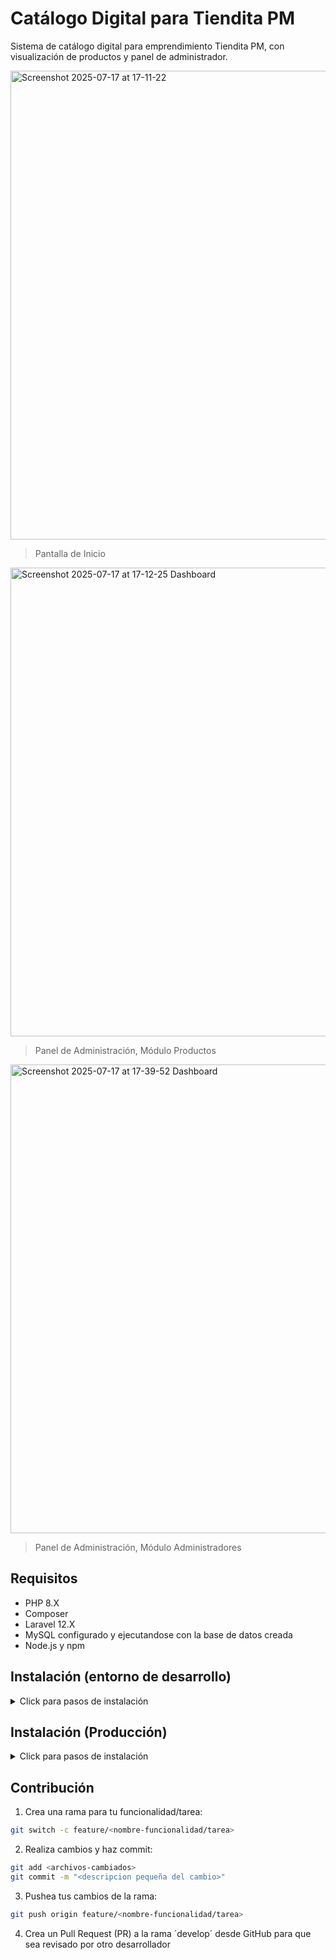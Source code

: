 # Catálogo Digital para Tiendita PM

Sistema de catálogo digital para emprendimiento Tiendita PM, con visualización de productos y panel de administrador.

<img width="750" alt="Screenshot 2025-07-17 at 17-11-22 " src="https://github.com/user-attachments/assets/dfc4e15e-758c-480c-bef9-472d93a85113" />

> Pantalla de Inicio

<img width="750" alt="Screenshot 2025-07-17 at 17-12-25 Dashboard" src="https://github.com/user-attachments/assets/fa2b50fb-4fac-415c-b7a3-92c990cfa37e" />

> Panel de Administración, Módulo Productos

<img width="750" alt="Screenshot 2025-07-17 at 17-39-52 Dashboard" src="https://github.com/user-attachments/assets/bb35eab3-2d19-4317-aefb-c4c7c8feda64" />

> Panel de Administración, Módulo Administradores

## Requisitos

- PHP 8.X
- Composer
- Laravel 12.X
- MySQL configurado y ejecutandose con la base de datos creada
- Node.js y npm

## Instalación (entorno de desarrollo)

<details>
<summary>Click para pasos de instalación</summary>

### Instalando en entorno de desarrollo

1. Clonar el repositorio en el directorio deseado:

*Se recomienda clonar el repositorio usando SSH en lugar de URL web*

```bash
git clone git@github.com:garaneda21/catalogo-digital-tiendita-pm.git
cd catalogo-digital-tiendita-pm
```

2. Instalar dependendias de PHP y Node:

```bash
composer install && npm install
```

3. Configura el archivo ´.env´ a partir del de ejemplo para el entorno de desarrollo:

- Configurar principalmente la conexión a la base de datos

```bash
cp .env.example .env
```

4. En el archivo ´.env´, definir el correo y contraseña del SuperAdmin:
    
```bash
ADMIN_PASSWORD=<contraseña>
ADMIN_MAIL=admin@test.com
```


5. Generar clave de aplicación en archivo ´.env´:

```bash
php artisan key:generate
```

6. Enlazar el storage al directorio `/public`.

```bash
php artisan storage:link
```

7. Correr las migraciones de base de datos:

```bash
php artisan migrate
```

8. Iniciar servidor de desarrollo:

```bash
composer run dev
```

</details>

## Instalación (Producción)

<details>

<summary>Click para pasos de instalación</summary>

### Instalando en entorno de producción

Asumiendo que se instalará en un servidor usando Debian Linux, y que la base de
datos MySQL se encuentra funcionando (La base de datos puede ser externa o
estar instalada en el mismo servidor, luego asegurarse de configurar
el archivo `.env`).

No se toma en cuenta el uso de certificados SSL en los siguientes pasos.

1. Clonar repositorio

```bash
git clone https://github.com/garaneda21/catalogo-digital-tiendita-pm.git
cd catalogo-digital-tiendita-pm
```

-  Configurar Proyecto

```bash
composer install && npm install
```

3. Configura el archivo ´.env´ a partir del de ejemplo:

```bash
cp .env.example .env
```

- Configurar los datos iniciales del Admin en las variables de entorno `ADMIN_PASSWORD` y `ADMIN_MAIL`.
- Configurar `APP_ENV=production`.
- Configurar `APP_DEBUG=false` para el entorno de producción.
- Configurar `APP_URL` con la URL que alojará la aplicación.
- Configurar la conexión a la base de datos.
- Generar clave de aplicación en archivo `.env` con el comando `php artisan key:generate`.
- Enlazar el storage con el directorio `/public` con el comando `php artisan storage:link` (puede que este paso sea mejor realizarlo dentro del servidor).
- Ejecutar `npm run build`.

4. Ahora se pasará a configurar el servidor, primero mover el proyecto al servidor (ftp, ssh, etc.).

5. Instalar dependencias en el servidor.

```bash
sudo apt install php8.2 php8.2-cli php8.2-fpm php8.2-mysql php8.2-curl \
php8.2-mbstring php8.2-xml php8.2-zip php8.2-bcmath php8.2-readline \
php8.2-soap php8.2-intl php8.2-common unzip -y
```

6. Instalar servidor web NGINX

```bash
sudo apt install nginx
```

Comprobar que está funcionando NGINX
- Se puede usar el comando `curl http://localhost:80` o abrir el mismo url en el navegador.
- También se puede comprobar con el comando `systemctl status nginx`.

7. Configurar NGINX

- Mover proyecto a la ruta `/var/www`.
- Entregar permisos de directorios al servicio.

```bash
sudo chown -R www-data:www-data /var/www/catalogo-digital-tiendita-pm/storage
sudo chown -R www-data:www-data /var/www/catalogo-digital-tiendita-pm/bootstrap/cache
```

- Configurar NGINX para que sirva el proyecto, para esto, crear un archivo de configuración en `/etc/nginx/sites-available/tiendita-pm`, laravel entrega una configuración recomendada en la [documentación](https://laravel.com/docs/12.x/deployment#server-configuration). Y como dice en la documentación, cambiar las siguietes líneas.

```conf
server_name <IP o dominio que se utilizará>;
root /var/www/catalogo-digital-tiendita-pm/public;
```

- Ahora activar el sitio creando un enlace simbólico de este archivo en `sites-enabled`.

```bash
sudo ln -s /etc/nginx/sites-available/tiendita-pm /etc/nginx/sites-enabled/
```

> [!NOTE] Nota
> Puede que haya conflicto con el archivo de configuración por defecto de nginx `/etc/nginx/sites-enabled/default`, de puede eliminar.

- Comprobar si la configuración es correcta

```bash
sudo nginx -t
```

- Aplicar cambios

```bash
sudo systemctl reload nginx
```

- Optimizar aplicación para producción (debe existir la conexión a la base de datos)

```bash
php artisan optimize
php artisan optimize:clear
php artisan config:cache
php artisan event:cache
php artisan route:cache
php artisan view:cache
```

> [!NOTE] Nota
> *Puede que hayan errores con los permisos de los archivos, dando acceso a `www-data` a los directorios `/storage` y `/bootstrap/cache` debería ser suficiente para NGINX y Laravel.*

</details>

## Contribución

1. Crea una rama para tu funcionalidad/tarea:

```bash
git switch -c feature/<nombre-funcionalidad/tarea>
```

2. Realiza cambios y haz commit:

```bash
git add <archivos-cambiados>
git commit -m "<descripcion pequeña del cambio>"
```

3. Pushea tus cambios de la rama:

```bash
git push origin feature/<nombre-funcionalidad/tarea> 
```

4. Crea un Pull Request (PR) a la rama ´develop´ desde GitHub para que sea revisado por otro desarrollador
